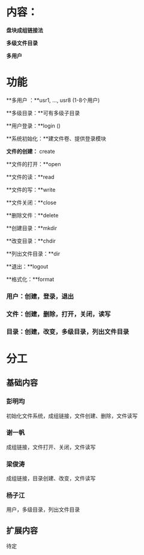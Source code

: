 # 内容：

**盘块成组链接法**

**多级文件目录**

**多用户**

# 功能

**多用户 ：**usr1, …, usr8 (1-8个用户)

**多级目录：**可有多级子目录

**用户登录：**login ()

**系统初始化：**建文件卷、提供登录模块

**文件的创建：** create

**文件的打开：**open

**文件的读：**read

**文件的写：**write

**文件关闭：**close

**删除文件：**delete

**创建目录：**mkdir

**改变目录：**chdir

**列出文件目录：**dir

**退出：**logout

**格式化：**format



### 用户：创建，登录，退出

### 文件：创建，删除，打开，关闭，读写

### 目录：创建，改变，多级目录，列出文件目录



# 分工

## 基础内容

### 彭明均

初始化文件系统，成组链接，文件创建、删除，文件读写

### 谢一帆

成组链接，文件打开、关闭，文件读写

### 梁俊涛

成组链接，目录创建、改变，文件读写

### 杨子江

用户，多级目录，列出文件目录



## 扩展内容

待定

